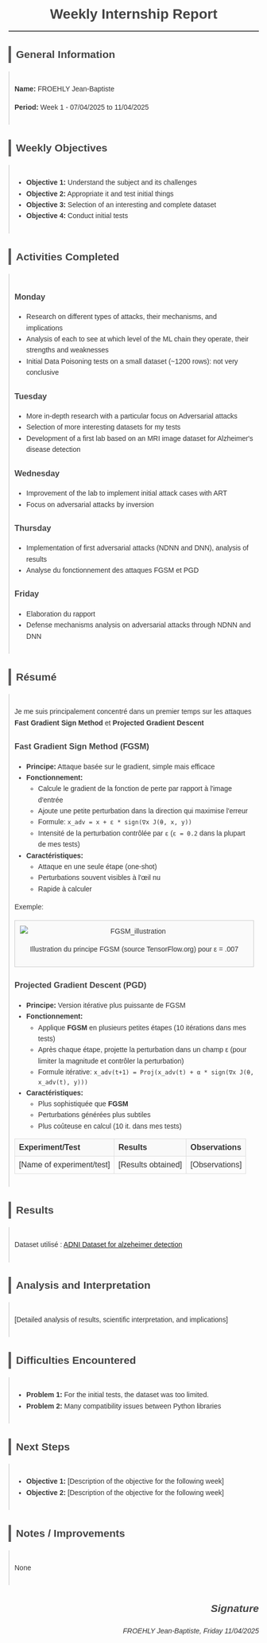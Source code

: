 <!DOCTYPE html>
<html lang="en">
<head>
<meta charset="UTF-8">
<meta name="viewport" content="width=device-width, initial-scale=1.0">
<title>Weekly Internship Report</title>
<style>
body {
  font-family: Arial, sans-serif;
  margin: 20px;
  line-height: 1.6;
  color: #333;
}
h1, h2, h3 {
  color: #444;
}
h1 {
  text-align: center;
  border-bottom: 2px solid #555;
  padding-bottom: 10px;
}
.section {
  margin-bottom: 30px;
}
.section-title {
  border-left: 5px solid #605f5f;
  padding-left: 10px;
  margin-bottom: 10px;
}
.section-content {
  padding: 10px;
  border-left: 2px solid #ddd;
}
table {
  width: 100%;
  border-collapse: collapse;
  margin-top: 10px;
}
th, td {
  border: 1px solid #ddd;
  padding: 8px;
  text-align: left;
}
th {
  background-color: #f9f9f9;
}
.img-container {
  margin: 15px 0;
  border: 1px solid #ccc;
  padding: 10px;
  background-color: #fafafa;
  text-align: center;
}
.img-container img {
  max-width: 100%;
  height: auto;
  display: block;
  margin: 0 auto;
}
.signature {
  text-align: right;
  margin-top: 20px;
  font-style: italic;
}
</style>
</head>
<body>

<h1>Weekly Internship Report</h1>

<div class="section">
<div class="section-title">
  <h2>General Information</h2>
</div>
<div class="section-content">
  <p><strong>Name:</strong> FROEHLY Jean-Baptiste</p>
  <p><strong>Period:</strong> Week 1 - 07/04/2025 to 11/04/2025</p>
</div>
</div>

<div class="section">
<div class="section-title">
  <h2>Weekly Objectives</h2>
</div>
<div class="section-content">
  <ul>
    <li><strong>Objective 1:</strong> Understand the subject and its challenges</li>
    <li><strong>Objective 2:</strong> Appropriate it and test initial things</li>
    <li><strong>Objective 3:</strong> Selection of an interesting and complete dataset</li>
    <li><strong>Objective 4:</strong> Conduct initial tests</li>
  </ul>
</div>
</div>

<div class="section">
<div class="section-title">
  <h2>Activities Completed</h2>
</div>
<div class="section-content">
  <h3>Monday</h3>
  <ul>
    <li>Research on different types of attacks, their mechanisms, and implications</li>
    <li>Analysis of each to see at which level of the ML chain they operate, their strengths and weaknesses</li>
    <li>Initial Data Poisoning tests on a small dataset (~1200 rows): not very conclusive</li>
  </ul>
  <h3>Tuesday</h3>
  <ul>
    <li>More in-depth research with a particular focus on Adversarial attacks</li>
    <li>Selection of more interesting datasets for my tests</li>
    <li>Development of a first lab based on an MRI image dataset for Alzheimer's disease detection</li>
  </ul>
  <h3>Wednesday</h3>
  <ul>
    <li>Improvement of the lab to implement initial attack cases with ART</li>
    <li>Focus on adversarial attacks by inversion</li>
  </ul>
  <h3>Thursday</h3>
  <ul>
    <li>Implementation of first adversarial attacks (NDNN and DNN), analysis of results</li>
    <li>Analyse du fonctionnement des attaques FGSM et PGD</li>
  </ul>
  <h3>Friday</h3>
  <ul>
    <li>Elaboration du rapport</li>
    <li>Defense mechanisms analysis on adversarial attacks through NDNN and DNN</li>
  </ul>
</div>
</div>
<div class="section">
<div class="section-title">
  <h2>Résumé</h2>
</div>
<div class="section-content">
  <p>Je me suis principalement concentré dans un premier temps sur les attaques <strong>Fast Gradient Sign Method</strong> et <strong>Projected Gradient Descent</strong></p>
  <h3>Fast Gradient Sign Method (FGSM)</h3>
  <ul>
    <li><strong>Principe:</strong> Attaque basée sur le gradient, simple mais efficace</li>
    <li><strong>Fonctionnement:</strong>
      <ul>
        <li>Calcule le gradient de la fonction de perte par rapport à l'image d'entrée</li>
        <li>Ajoute une petite perturbation dans la direction qui maximise l'erreur</li>
        <li>Formule: <code>x_adv = x + ε * sign(∇x J(θ, x, y))</code></li>
        <li>Intensité de la perturbation contrôlée par <code>ε</code> (<code>ε = 0.2</code> dans la plupart de mes tests)</li>
      </ul>
    </li>
    <li><strong>Caractéristiques:</strong>
      <ul>
        <li>Attaque en une seule étape (one-shot)</li>
        <li>Perturbations souvent visibles à l'œil nu</li>
        <li>Rapide à calculer</li>
      </ul>
    </li>
  </ul>
  <p>Exemple:</p>
  <div class="img-container">
    <img src="https://www.tensorflow.org/tutorials/generative/images/adversarial_example.png" alt="FGSM_illustration">
    <p>Illustration du principe FGSM (source TensorFlow.org) pour ε = .007</p>
  </div>
  <h3>Projected Gradient Descent (PGD)</h3>
  <ul>
    <li><strong>Principe:</strong> Version itérative plus puissante de FGSM</li>
    <li><strong>Fonctionnement:</strong>
      <ul>
        <li>Applique <strong>FGSM</strong> en plusieurs petites étapes (10 itérations dans mes tests)</li>
        <li>Après chaque étape, projette la perturbation dans un champ ε (pour limiter la magnitude et contrôler la perturbation)</li>
        <li>Formule itérative: <code>x_adv(t+1) = Proj(x_adv(t) + α * sign(∇x J(θ, x_adv(t), y)))</code></li>
      </ul>
    </li>
    <li><strong>Caractéristiques:</strong>
      <ul>
        <li>Plus sophistiquée que <strong>FGSM</strong></li>
        <li>Perturbations générées plus subtiles</li>
        <li>Plus coûteuse en calcul (10 it. dans mes tests)</li>
      </ul>
    </li>
  </ul>
  <table>
    <thead>
      <tr>
        <th>Experiment/Test</th>
        <th>Results</th>
        <th>Observations</th>
      </tr>
    </thead>
    <tbody>
      <tr>
        <td>[Name of experiment/test]</td>
        <td>[Results obtained]</td>
        <td>[Observations]</td>
      </tr>
    </tbody>
  </table>
</div>
</div>
<div class="section">
<div class="section-title">
  <h2>Results</h2>
</div>
<div class="section-content">
    <p>Dataset utilisé : <a href="https://www.kaggle.com/datasets/proutkarshtiwari/adni-images-for-alzheimer-detection">ADNI Dataset for alzeheimer detection</a></p>
    <p></p>
  
</div>
<div class="section">
<div class="section-title">
  <h2>Analysis and Interpretation</h2>
</div>
<div class="section-content">
  <p>[Detailed analysis of results, scientific interpretation, and implications]</p>
</div>
</div>
<div class="section">
<div class="section-title">
  <h2>Difficulties Encountered</h2>
</div>
<div class="section-content">
  <ul>
    <li><strong>Problem 1:</strong> For the initial tests, the dataset was too limited.</li>
    <li><strong>Problem 2:</strong> Many compatibility issues between Python libraries</li>
  </ul>
</div>
</div>
<div class="section">
<div class="section-title">
  <h2>Next Steps</h2>
</div>
<div class="section-content">
  <ul>
    <li><strong>Objective 1:</strong> [Description of the objective for the following week]</li>
    <li><strong>Objective 2:</strong> [Description of the objective for the following week]</li>
  </ul>
</div>
</div>
<div class="section">
<div class="section-title">
  <h2>Notes / Improvements</h2>
</div>
<div class="section-content">
  <p>None</p>
</div>
</div>
<div class="section">
<div class="signature">
  <h2>Signature</h2>
  <p>FROEHLY Jean-Baptiste, Friday 11/04/2025</p>
</div>
</div>
</body>
</html>
